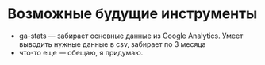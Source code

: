 # Возможные будущие инструменты

* ga-stats — забирает основные данные из Google Analytics. Умеет выводить нужные данные в csv, забирает по 3 месяца
* что-то еще — обещаю, я придумаю.

